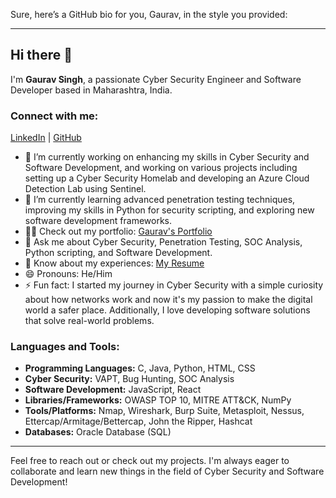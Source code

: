 Sure, here’s a GitHub bio for you, Gaurav, in the style you provided:

---

## Hi there 👋

I'm **Gaurav Singh**, a passionate Cyber Security Engineer and Software Developer based in Maharashtra, India.

### Connect with me:
[LinkedIn](https://www.linkedin.com/in/gaurav-singh-cybersecurity/) | [GitHub](https://github.com/yourusername)

- 🔭 I’m currently working on enhancing my skills in Cyber Security and Software Development, and working on various projects including setting up a Cyber Security Homelab and developing an Azure Cloud Detection Lab using Sentinel.
- 🌱 I’m currently learning advanced penetration testing techniques, improving my skills in Python for security scripting, and exploring new software development frameworks.
- 👨‍💻 Check out my portfolio: [Gaurav's Portfolio](https://netlify.app)
- 💬 Ask me about Cyber Security, Penetration Testing, SOC Analysis, Python scripting, and Software Development.
- 📄 Know about my experiences: [My Resume](https://drive.google.com/file/d/1xlfDxs_-gmvO3Tg3OcMm3nC46A6yY3YO/view?usp=sharing)
- 😄 Pronouns: He/Him
- ⚡ Fun fact: I started my journey in Cyber Security with a simple curiosity about how networks work and now it's my passion to make the digital world a safer place. Additionally, I love developing software solutions that solve real-world problems.

### Languages and Tools:
- **Programming Languages:** C, Java, Python, HTML, CSS
- **Cyber Security:** VAPT, Bug Hunting, SOC Analysis
- **Software Development:** JavaScript, React
- **Libraries/Frameworks:** OWASP TOP 10, MITRE ATT&CK, NumPy
- **Tools/Platforms:** Nmap, Wireshark, Burp Suite, Metasploit, Nessus, Ettercap/Armitage/Bettercap, John the Ripper, Hashcat
- **Databases:** Oracle Database (SQL)

---

Feel free to reach out or check out my projects. I'm always eager to collaborate and learn new things in the field of Cyber Security and Software Development!

